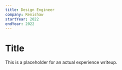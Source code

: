 ```yaml
---
title: Design Engineer
company: Renishaw
startYear: 2022
endYear: 2022
---
```


# Title

This is a placeholder for an actual experience writeup.
